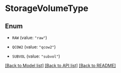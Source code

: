 # StorageVolumeType

## Enum


* `RAW` (value: `"raw"`)

* `QCOW2` (value: `"qcow2"`)

* `SUBVOL` (value: `"subvol"`)


[[Back to Model list]](../README.md#documentation-for-models) [[Back to API list]](../README.md#documentation-for-api-endpoints) [[Back to README]](../README.md)


